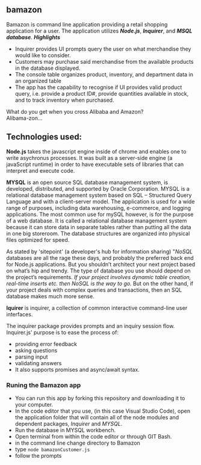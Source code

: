 ## bamazon
Bamazon is command line application providing a retail shopping application for a user.
The application utilizes ***Node.js***, ***Inquirer***, and ***MSQL database***.
***Highlights*** 

- Inquirer provides UI prompts query the user on what merchandise they would like to consider.
- Customers may purchase said merchandise from the available products in the database displayed.
- The console table organizes product, inventory, and department data in an organized table  
- The app has the capability to recognise if UI provides valid product query, i.e. provide a product ID#, provide quantities available in stock, and to track inventory when purchased. 

What do you get when you cross Alibaba and Amazon?   
Alibama-zon...

## Technologies used:

**Node.js** takes the javascript engine inside of chrome and enables one to write asychronus processes.  It was built as a server-side engine (a javaScript runtime) in order to have executable sets of libraries that can interpret and execute code.

**MYSQL** is an open source SQL database management system, is developed, distributed, and supported by Oracle Corporation.  MYSQL is a relational database management system based on SQL – Structured Query Language and with a client-server model. The application is used for a wide range of purposes, including data warehousing, e-commerce, and logging applications. The most common use for mySQL however, is for the purpose of a web database.  It is called a relational database management system because it can store data in separate tables rather than putting all the data in one big storeroom. The database structures are organized into physical files optimized for speed. 

As stated by 'sitepoint' (a developer's hub for information sharing) "*NoSQL* databases are all the rage these days, and probably the preferred back end for Node.js applications. But you shouldn’t architect your next project based on what’s hip and trendy. The type of database you use should depend on the project’s requirements. *If your project involves dynamic table creation, real-time inserts etc. then NoSQL is the way to go.* But on the other hand, if your project deals with complex queries and transactions, then an SQL database makes much more sense.

**Iquirer** is inquirer, a collection of common interactive command-line user interfaces.

The inquirer package provides prompts and an inquiry session flow. Inquirer.js' purpose is to ease the process of:
* providing error feedback
* asking questions
* parsing input
* validating answers
* It also supports promises and async/await syntax.

### Runing the Bamazon app
 - You can run this app by forking this repository and downloading it to your computer. 
 - In the code editor that you use, (in this case Visual Studio Code), open the application folder that will contain all of the node modules and dependent packages, *Inquirer* and *MYSQL*.  
 - Run the database in MYSQL workbench. 
 - Open terminal from within the code editor or through GIT Bash.
 - in the command line change directory to Bamazon
 - type `node bamazonCustomer.js`
 - follow the prompts

